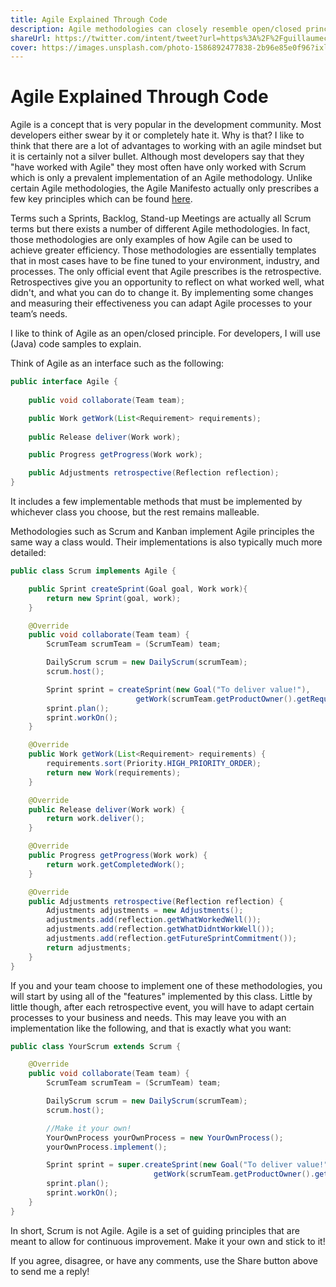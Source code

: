 ```yaml
---
title: Agile Explained Through Code
description: Agile methodologies can closely resemble open/closed principles used in the development realm...
shareUrl: https://twitter.com/intent/tweet?url=https%3A%2F%2Fguillaumecle.me%2Fblog%2F2020-11-26-agile-explained-through-code.html&via=GuillaumeCleme&text=I%20just%20read%20a%20post%20explaining%20agile%20using%20code&hashtags=agile%2Cscrum%2Ccode%2Cdev
cover: https://images.unsplash.com/photo-1586892477838-2b96e85e0f96?ixlib=rb-1.2.1&ixid=eyJhcHBfaWQiOjEyMDd9&auto=format&fit=crop&w=1641&q=80
---
```


# Agile Explained Through Code
Agile is a concept that is very popular in the development community. Most developers either swear by it or completely hate it. Why is that? I like to think that there are a lot of advantages to working with an agile mindset but it is certainly not a silver bullet. Although most developers say that they "have worked with Agile" they most often have only worked with Scrum which is only a prevalent implementation of an Agile methodology. Unlike certain Agile methodologies, the Agile Manifesto actually only prescribes a few key principles which can be found [here](https://agilemanifesto.org/principles.html).

Terms such a Sprints, Backlog, Stand-up Meetings are actually all Scrum terms but there exists a number of different Agile methodologies. In fact, those methodologies are only examples of how Agile can be used to achieve greater efficiency. Those methodologies are essentially templates that in most cases have to be fine tuned to your environment, industry, and processes. The only official event that Agile prescribes is the retrospective. Retrospectives give you an opportunity to reflect on what worked well, what didn't, and what you can do to change it. By implementing some changes and measuring their effectiveness you can adapt Agile processes to your team’s needs.

I like to think of Agile as an open/closed principle. For developers, I will use (Java) code samples to explain.

Think of Agile as an interface such as the following:

```java
public interface Agile {
    
    public void collaborate(Team team);

    public Work getWork(List<Requirement> requirements);
    
    public Release deliver(Work work);

    public Progress getProgress(Work work);

    public Adjustments retrospective(Reflection reflection);
}
```

It includes a few implementable methods that must be implemented by whichever class you choose, but the rest remains malleable.

Methodologies such as Scrum and Kanban implement Agile principles the same way a class would. Their implementations is also typically much more detailed:

```java
public class Scrum implements Agile {

    public Sprint createSprint(Goal goal, Work work){
        return new Sprint(goal, work);
    }

    @Override
    public void collaborate(Team team) {
        ScrumTeam scrumTeam = (ScrumTeam) team;

        DailyScrum scrum = new DailyScrum(scrumTeam);
        scrum.host();

        Sprint sprint = createSprint(new Goal("To deliver value!"), 
                            getWork(scrumTeam.getProductOwner().getRequirements()));
        sprint.plan();
        sprint.workOn();
    }

    @Override
    public Work getWork(List<Requirement> requirements) {
        requirements.sort(Priority.HIGH_PRIORITY_ORDER);
        return new Work(requirements);
    }

    @Override
    public Release deliver(Work work) {
        return work.deliver();
    }

    @Override
    public Progress getProgress(Work work) {
        return work.getCompletedWork();
    }

    @Override
    public Adjustments retrospective(Reflection reflection) {
        Adjustments adjustments = new Adjustments();
        adjustments.add(reflection.getWhatWorkedWell());
        adjustments.add(reflection.getWhatDidntWorkWell());
        adjustments.add(reflection.getFutureSprintCommitment());
        return adjustments;
    }
}
```

If you and your team choose to implement one of these methodologies, you will start by using all of the "features" implemented by this class. Little by little though, after each retrospective event, you will have to adapt certain processes to your business and needs. This may leave you with an implementation like the following, and that is exactly what you want:

```java
public class YourScrum extends Scrum {

    @Override
    public void collaborate(Team team) {
        ScrumTeam scrumTeam = (ScrumTeam) team;

        DailyScrum scrum = new DailyScrum(scrumTeam);
        scrum.host();

        //Make it your own!
        YourOwnProcess yourOwnProcess = new YourOwnProcess();
        yourOwnProcess.implement();

        Sprint sprint = super.createSprint(new Goal("To deliver value!"), 
                                getWork(scrumTeam.getProductOwner().getRequirements()));
        sprint.plan();
        sprint.workOn();
    }
}
```

In short, Scrum is not Agile. Agile is a set of guiding principles that are meant to allow for continuous improvement. Make it your own and stick to it!

If you agree, disagree, or have any comments, use the Share button above to send me a reply!